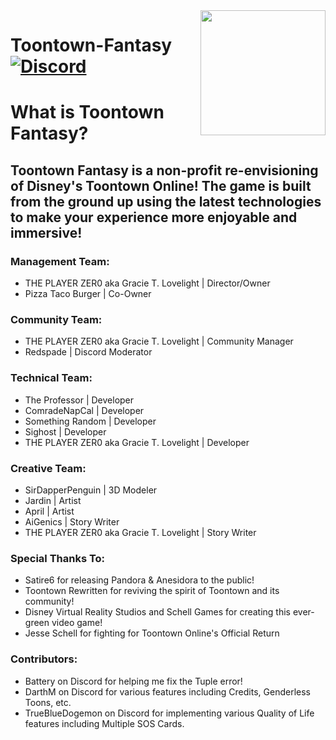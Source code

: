 <img src="https://github.com/PLAYER-ZER0-STUDIOS-Toontown-Fantasy/Toontown_Fantasy/blob/main/assets/images/github-logo/fantasy-logo.png" align="right" width="200" />

# Toontown-Fantasy [![Discord][discordImg]][discordLink]

# What is Toontown Fantasy?
 
## Toontown Fantasy is a non-profit re-envisioning of Disney's Toontown Online! The game is built from the ground up using the latest technologies to make your experience more enjoyable and immersive!

### Management Team:
* THE PLAYER ZER0 aka Gracie T. Lovelight | Director/Owner
* Pizza Taco Burger | Co-Owner

### Community Team:

* THE PLAYER ZER0 aka Gracie T. Lovelight | Community Manager
* Redspade | Discord Moderator

### Technical Team:
* The Professor | Developer
* ComradeNapCal | Developer
* Something Random | Developer
* Sighost | Developer
* THE PLAYER ZER0 aka Gracie T. Lovelight | Developer

### Creative Team:
* SirDapperPenguin | 3D Modeler
* Jardin | Artist
* April | Artist
* AiGenics | Story Writer
* THE PLAYER ZER0 aka Gracie T. Lovelight | Story Writer

### Special Thanks To:
* Satire6 for releasing Pandora & Anesidora to the public!
* Toontown Rewritten for reviving the spirit of Toontown and its community!
* Disney Virtual Reality Studios and Schell Games for creating this ever-green video game!
* Jesse Schell for fighting for Toontown Online's Official Return

### Contributors:
* Battery on Discord for helping me fix the Tuple error!
* DarthM on Discord for various features including Credits, Genderless Toons, etc.
* TrueBlueDogemon on Discord for implementing various Quality of Life features including Multiple SOS Cards.

[discordImg]: https://img.shields.io/badge/Discord-PLAYER%20ZER0%20STUDIOS-7289DA?logo=discord&logoWidth=18&colorB=7289DA&style=for-the-badge

[discordLink]: https://discord.com/invite/9fgW8jAaf6/
